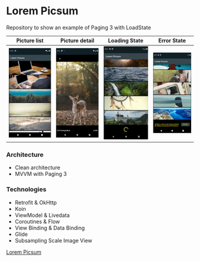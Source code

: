 # Lorem Picsum

Repository to show an example of Paging 3 with LoadState

Picture list         | Picture detail         | Loading State           | Error State
-------------------- | ---------------------- | ----------------------- | ----------------
![](static/list.png) | ![](static/detail.png) | ![](static/loading.png) | ![](static/retry.png)

### Architecture
- Clean architecture
- MVVM with Paging 3

### Technologies
- Retrofit & OkHttp
- Koin
- ViewModel & Livedata
- Coroutines & Flow
- View Binding & Data Binding
- Glide
- Subsampling Scale Image View

[Lorem Picsum](https://picsum.photos/)
